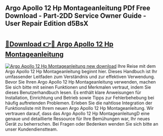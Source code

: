 ## Argo Apollo 12 Hp Montageanleitung PDf Free Download - Part-2DD Service Owner Guide - User Repair Edition d5BsX

# <h2><a href="http://df6k5sq.blite.top/?on=Argo+Apollo+12+Hp+Montageanleitung">🔗Download 👉🔴 Argo Apollo 12 Hp Montageanleitung</a></h2>

[![Argo Apollo 12 Hp Montageanleitung new download](https://i.imgur.com/lujVjoI.png)](http://df6k5sq.blite.top/?on=Argo+Apollo+12+Hp+Montageanleitung)
Ihre Reise mit dem Argo Apollo 12 Hp Montageanleitung beginnt hier. Dieses Handbuch ist Ihr umfassender Leitfaden zum Verständnis und zur effektiven Verwendung. Bevor Sie Ihren Argo Apollo 12 Hp Montageanleitung verwenden, machen Sie sich bitte mit seinen Funktionen und Merkmalen vertraut, indem Sie dieses Benutzerhandbuch lesen. Es enthält klare Anweisungen für Installation, Einrichtung und Betrieb sowie Tipps zur Fehlerbehebung bei häufig auftretenden Problemen. Erleben Sie die nahtlose Integration der Funktionsliste mit Ihrem neuen Argo Apollo 12 Hp Montageanleitung. Wir vertrauen darauf, dass das Argo Apollo 12 Hp MontageanleitungD eine genaue und detaillierte Ressource für Ihre Bemühungen war, Ihr neues Gerät zu beherrschen. Bei Fragen oder Bedenken wenden Sie sich bitte an unser Kundendienstteam.
